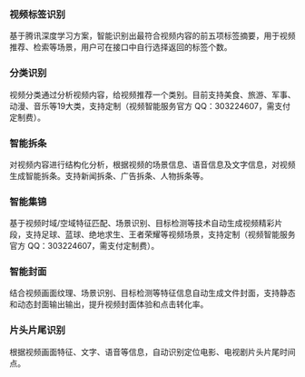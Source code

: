 
### 视频标签识别

基于腾讯深度学习方案，智能识别出最符合视频内容的前五项标签摘要，用于视频推荐、检索等场景，用户可在接口中自行选择返回的标签个数。


### 分类识别

视频分类通过分析视频内容，给视频推荐一个类别。目前支持美食、旅游、军事、动漫、音乐等19大类，支持定制（视频智能服务官方 QQ：303224607，需支付定制费）。


### 智能拆条

对视频内容进行结构化分析，根据视频的场景信息、语音信息及文字信息，对视频生成智能拆条。支持新闻拆条、广告拆条、人物拆条等。

### 智能集锦

基于视频时域/空域特征匹配、场景识别、目标检测等技术自动生成视频精彩片段，支持足球、蓝球、绝地求生、王者荣耀等视频场景，支持定制（视频智能服务官方 QQ：303224607，需支付定制费）。


### 智能封面
结合视频画面纹理、场景识别、目标检测等特征信息自动生成文件封面，支持静态和动态封面输出输出，提升视频封面体验和点击转化率。



### 片头片尾识别

根据视频画面特征、文字、语音等信息，自动识别定位电影、电视剧片头片尾时间点。

